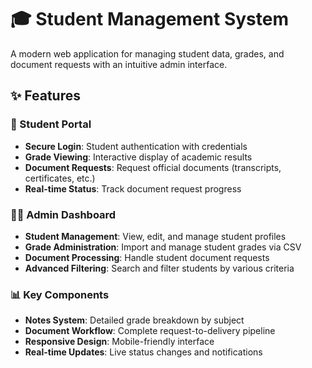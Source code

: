 # 🎓 Student Management System

A modern web application for managing student data, grades, and document requests with an intuitive admin interface.

## ✨ Features

### 🎯 Student Portal
- **Secure Login**: Student authentication with credentials
- **Grade Viewing**: Interactive display of academic results
- **Document Requests**: Request official documents (transcripts, certificates, etc.)
- **Real-time Status**: Track document request progress

### 👨‍💼 Admin Dashboard
- **Student Management**: View, edit, and manage student profiles
- **Grade Administration**: Import and manage student grades via CSV
- **Document Processing**: Handle student document requests
- **Advanced Filtering**: Search and filter students by various criteria

### 📊 Key Components
- **Notes System**: Detailed grade breakdown by subject
- **Document Workflow**: Complete request-to-delivery pipeline
- **Responsive Design**: Mobile-friendly interface
- **Real-time Updates**: Live status changes and notifications